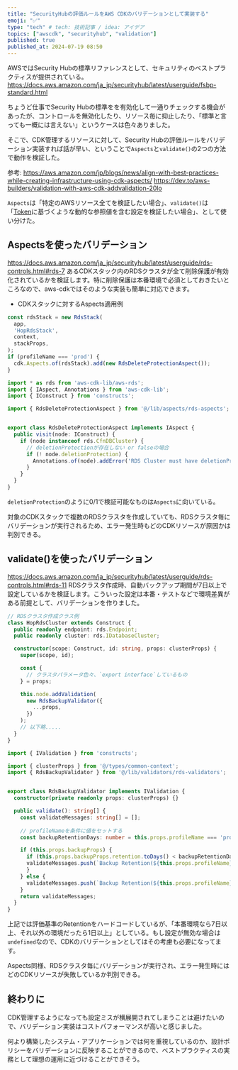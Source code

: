 ```yaml
---
title: "SecurityHubの評価ルールをAWS CDKのバリデーションとして実装する"
emoji: "✅"
type: "tech" # tech: 技術記事 / idea: アイデア
topics: ["awscdk", "securityhub", "validation"]
published: true
published_at: 2024-07-19 08:50
---
```


AWSではSecurity Hubの標準リファレンスとして、セキュリティのベストプラクティスが提供されている。
https://docs.aws.amazon.com/ja_jp/securityhub/latest/userguide/fsbp-standard.html

ちょうど仕事でSecurity Hubの標準をを有効化して一通りチェックする機会があったが、コントロールを無効化したり、リソース毎に抑止したり、「標準と言っても一概には言えない」というケースは色々ありました。

そこで、CDK管理するリソースに対して、Security Hubの評価ルールをバリデーション実装すれば話が早い、ということで`Aspects`と`validate()`の2つの方法で動作を検証した。

参考:
https://aws.amazon.com/jp/blogs/news/align-with-best-practices-while-creating-infrastructure-using-cdk-aspects/
https://dev.to/aws-builders/validation-with-aws-cdk-addvalidation-20lo


`Aspects`は「特定のAWSリソース全てを検証したい場合」、`validate()`は「[Token](https://docs.aws.amazon.com/cdk/v2/guide/tokens.html)に基づくような動的な参照値を含む設定を検証したい場合」、として使い分けた。

## Aspectsを使ったバリデーション
https://docs.aws.amazon.com/ja_jp/securityhub/latest/userguide/rds-controls.html#rds-7
あるCDKスタック内のRDSクラスタが全て削除保護が有効化されているかを検証します。特に削除保護は本番環境で必須としておきたいところなので、aws-cdkではそのような実装も簡単に対応できます。

- CDKスタックに対するAspects適用例
```ts
const rdsStack = new RdsStack(
  app,
  'HopRdsStack',
  context,
  stackProps,
);
if (profileName === 'prod') {
  cdk.Aspects.of(rdsStack).add(new RdsDeleteProtectionAspect());
}
```

```ts
import * as rds from 'aws-cdk-lib/aws-rds';
import { IAspect, Annotations } from 'aws-cdk-lib';
import { IConstruct } from 'constructs';

import { RdsDeleteProtectionAspect } from '@/lib/aspects/rds-aspects';


export class RdsDeleteProtectionAspect implements IAspect {
  public visit(node: IConstruct) {
    if (node instanceof rds.CfnDBCluster) {
      // deletionProtectionが存在しない or falseの場合
      if (! node.deletionProtection) {
        Annotations.of(node).addError('RDS Cluster must have deletionProtection enabled, in pruduction.');
      }
    }
  }
}
```

`deletionProtection`のように0/1で検証可能なものは`Aspects`に向いている。

対象のCDKスタックで複数のRDSクラスタを作成していても、RDSクラスタ毎にバリデーションが実行されるため、エラー発生時もどのCDKリソースが原因かは判別できる。


## validate()を使ったバリデーション
https://docs.aws.amazon.com/ja_jp/securityhub/latest/userguide/rds-controls.html#rds-11
RDSクラスタ作成時、自動バックアップ期間が7日以上で設定しているかを検証します。こういった設定は本番・テストなどで環境差異がある前提として、バリデーションを作りました。

```ts
// RDSクラスタ作成クラス例
class HopRdsCluster extends Construct {
  public readonly endpoint: rds.Endpoint;
  public readonly cluster: rds.IDatabaseCluster;

  constructor(scope: Construct, id: string, props: clusterProps) {
    super(scope, id);

    const {
      // クラスタパラメータ色々、`export interface`しているもの
    } = props;

    this.node.addValidation(
      new RdsBackupValidator({
        ...props,
      })
    );
    // 以下略.....
  }
}
```

```ts
import { IValidation } from 'constructs';

import { clusterProps } from '@/types/common-context';
import { RdsBackupValidator } from '@/lib/validators/rds-validators';


export class RdsBackupValidator implements IValidation {
  constructor(private readonly props: clusterProps) {}

  public validate(): string[] {
    const validateMessages: string[] = [];
    
    // profileNameを条件に値をセットする
    const backupRetentionDays: number = this.props.profileName === 'prod' ? 7 : 1;

    if (this.props.backupProps) {
      if (this.props.backupProps.retention.toDays() < backupRetentionDays) {
      validateMessages.push(`Backup Retention(${this.props.profileName}) must be ${backupRetentionDays} days or more.....Now, ${this.props.backupProps.retention.toDays()} days`);
      }
    } else {
      validateMessages.push(`Backup Retention(${this.props.profileName}) must be ${backupRetentionDays} days or more.....Now, Not set`);
    }
    return validateMessages;
  }
}
```

上記では評価基準のRetentionをハードコードしているが、「本番環境なら7日以上、それ以外の環境だったら1日以上」としている。もし設定が無効な場合は`undefined`なので、CDKのバリデーションとしてはその考慮も必要になってます。

Aspects同様、RDSクラスタ毎にバリデーションが実行され、エラー発生時にはどのCDKリソースが失敗しているか判別できる。


## 終わりに
CDK管理するようになっても設定ミスが横展開されてしまうことは避けたいので、バリデーション実装はコストパフォーマンスが高いと感じました。

何より構築したシステム・アプリケーションでは何を重視しているのか、設計ポリシーをバリデーションに反映することができるので、ベストプラクティスの実務として理想の運用に近づけることができそう。
